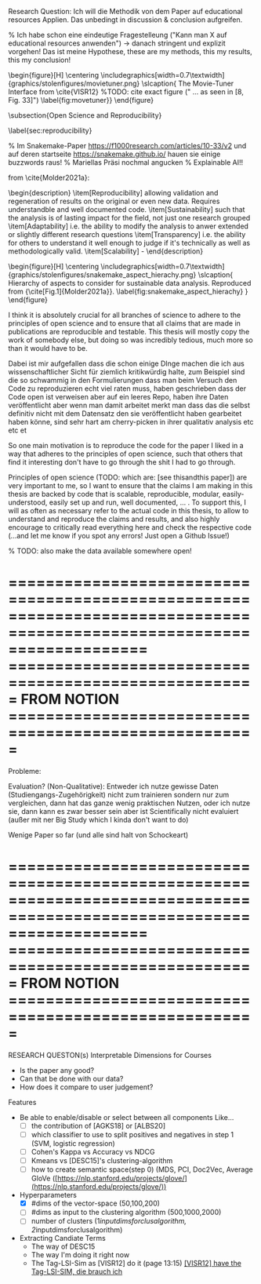 
Research Question: Ich will die Methodik von dem Paper auf educational resources Applien. Das unbedingt in discussion & conclusion aufgreifen.


% Ich habe schon eine eindeutige Fragestelleung ("Kann man X auf educational resources anwenden") -> danach stringent und explizit vorgehen! Das ist meine Hypothese, these are my methods, this my results, this my conclusion! 

\begin{figure}[H]
	\centering
	\includegraphics[width=0.7\textwidth]{graphics/stolenfigures/movietuner.png}
	\slcaption{
		The Movie-Tuner Interface from \cite{VISR12} %TODO: cite exact figure (" … as seen in [8, Fig. 33]")
		\label{fig:movetuner}}
\end{figure}

\subsection{Open Science and Reproducibility}

\label{sec:reproducibility}

% Im Snakemake-Paper https://f1000research.com/articles/10-33/v2 und auf deren startseite https://snakemake.github.io/ hauen sie einige buzzwords raus!
% Mariellas Präsi nochmal angucken
% Explainable AI!! 

from \cite{Molder2021a}: 

\begin{description}
	\item[Reproducibility] allowing validation and regeneration of results on the original or even new data. Requires understandble and well documented code.
	\item[Sustainability] such that the analysis is of lasting impact for the field, not just one research grouped
	\item[Adaptability] i.e. the ability to modify the analysis to anwer extended or slightly different research questions
	\item[Transparency] i.e. the ability for others to understand it well enough to judge if it's technically as well as methodologically valid.
	\item[Scalability] - 
\end{description}

\begin{figure}[H]
	\centering
	\includegraphics[width=0.7\textwidth]{graphics/stolenfigures/snakemake_aspect_hierachy.png}
	\slcaption{
		Hierarchy of aspects to consider for sustainable data analysis. Reproduced from {\cite[Fig.1]{Molder2021a}}. \label{fig:snakemake_aspect_hierachy}
	}
\end{figure}


I think it is absolutely crucial for all branches of science to adhere to the principles of open science and to ensure that all claims that are made in publications are reproducible and testable. This thesis will mostly copy the work of somebody else, but doing so was incredibly tedious, much more so than it would have to be.

Dabei ist mir aufgefallen dass die schon einige DInge machen die ich aus wissenschaftlicher Sicht für ziemlich kritikwürdig halte, zum Beispiel sind die so schwammig in den Formulierungen dass man beim Versuch den Code zu reproduzieren echt viel raten muss, haben geschrieben dass der Code open ist verweisen aber auf ein leeres Repo, haben ihre Daten veröffentlicht aber wenn man damit arbeitet merkt man dass das die selbst definitiv nicht mit dem Datensatz den sie veröffentlicht haben gearbeitet haben könne, sind sehr hart am cherry-picken in ihrer qualitativ  analysis etc etc et

So one main motivation is to reproduce the code for the paper I liked in a way that adheres to the principles of open science, such that others that find it interesting don't have to go through the shit I had to go through.

Principles of open science (TODO: which are: [see thisandthis paper]) are very important to me, so I want to ensure that the claims I am making in this thesis are backed by code that is scalable, reproducible, modular, easily-understood, easily set up and run, well documented, ... . To support this, I will as often as necessary refer to the actual code in this thesis, to allow to understand and reproduce the claims and results, and also highly encourage to critically read everything here and check the respective code (...and let me know if you spot any errors! Just open a Github Issue!)

% TODO: also make the data available somewhere open!



=======================================================================================================================
===================================================== FROM NOTION =====================================================
=======================================================================================================================




Probleme: 

Evaluation? (Non-Qualitative): Entweder ich nutze gewisse Daten (Studiengangs-Zugehörigkeit) nicht zum trainieren sondern nur zum vergleichen, dann hat das ganze wenig praktischen Nutzen, oder ich nutze sie, dann kann es zwar besser sein aber ist Scientifically nicht evaluiert (außer mit ner Big Study which I kinda don't want to do)

Wenige Paper so far (und alle sind halt von Schockeart)


=======================================================================================================================
===================================================== FROM NOTION =====================================================
=======================================================================================================================



RESEARCH QUESTON(s)
Interpretable Dimensions for Courses
* Is the paper any good?
* Can that be done with our data?
* How does it compare to user judgement?


Features
* Be able to enable/disable or select between all components
	Like...
	- [ ]  the contribution of [AGKS18] or [ALBS20]
	- [ ]  which classifier to use to split positives and negatives in step 1 (SVM, logistic regression)
	- [ ]  Cohen's Kappa vs Accuracy vs NDCG
	- [ ]  Kmeans vs [DESC15]'s clustering-algorithm
	- [ ]  how to create semantic space(step 0) (MDS, PCI, Doc2Vec, Average GloVe ([https://nlp.stanford.edu/projects/glove/](https://nlp.stanford.edu/projects/glove/))
* Hyperparameters
	- [x]  #dims of the vector-space (50,100,200)
	- [ ]  #dims as input to the clustering algorithm (500,1000,2000)
	- [ ]  number of clusters (1*inputdimsforclusalgorithm, 2*inputdimsforclusalgorithm)
* Extracting Candiate Terms
	- The way of DESC15
	- The way I'm doing it right now
	- The Tag-LSI-Sim as [VISR12] do it (page 13:15)
	    [[VISR12] have the Tag-LSI-SIM, die brauch ich](https://www.notion.so/VISR12-have-the-Tag-LSI-SIM-die-brauch-ich-0868f6c7a20147f582029163f39c225e)